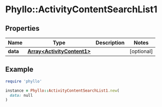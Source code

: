 # Phyllo::ActivityContentSearchList1

## Properties

| Name | Type | Description | Notes |
| ---- | ---- | ----------- | ----- |
| **data** | [**Array&lt;ActivityContent1&gt;**](ActivityContent1.md) |  | [optional] |

## Example

```ruby
require 'phyllo'

instance = Phyllo::ActivityContentSearchList1.new(
  data: null
)
```

